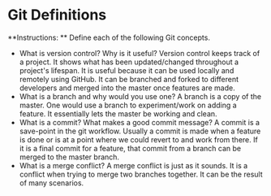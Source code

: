 # Git Definitions

**Instructions: ** Define each of the following Git concepts.

* What is version control?  Why is it useful?
Version control keeps track of a project. It shows what has been updated/changed throughout a project's lifespan. It is useful because it can be used locally and remotely using GitHub. It can be branched and forked to different developers and merged into the master once features are made.
* What is a branch and why would you use one?
A branch is a copy of the master. One would use a branch to experiment/work on adding a feature. It essentially lets the master be working and clean.
* What is a commit? What makes a good commit message?
A commit is a save-point in the git workflow. Usually a commit is made when a feature is done or is at a point where we could revert to and work from there. If it is a final commit for a feature, that commit from a branch can be merged to the master branch.
* What is a merge conflict?
A merge conflict is just as it sounds. It is a conflict when trying to merge two branches together. It can be the result of many scenarios.